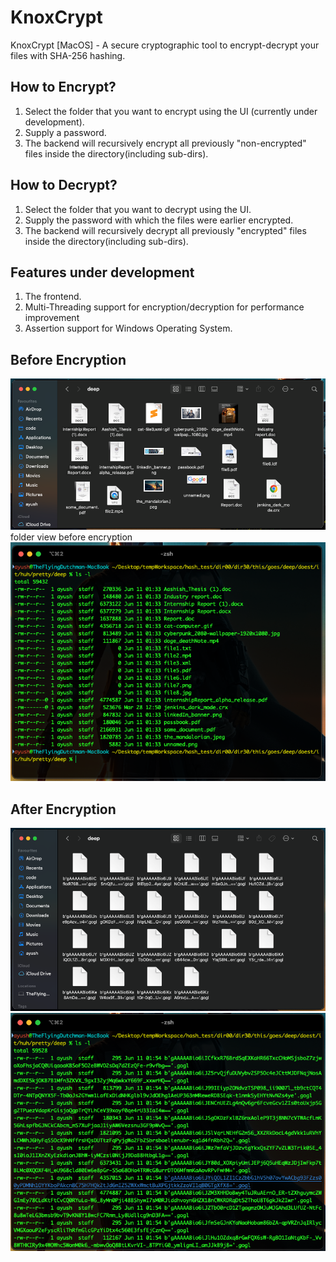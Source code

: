 # KnoxCrypt
KnoxCrypt [MacOS] - A secure cryptographic tool to encrypt-decrypt your files with SHA-256 hashing.

## How to Encrypt?
1. Select the folder that you want to encrypt using the UI (currently under development). 
2. Supply a password.
3. The backend will recursively encrypt all previously "non-encrypted" files inside the directory(including sub-dirs).

## How to Decrypt?
1. Select the folder that you want to decrypt using the UI. 
2. Supply the password with which the files were earlier encrypted.
3. The backend will recursively decrypt all previously "encrypted" files inside the directory(including sub-dirs).

## Features under development
1. The frontend.
2. Multi-Threading support for encryption/decryption for performance improvement
3. Assertion support for Windows Operating System.

## Before Encryption

![Alt text](./resources/before_encryption_folder.png?raw=true "Folder View before encryption")
folder view before encryption
![Alt text](./resources/before_encryption_term.png?raw=true "Terminal View before encryption")

## After Encryption

![Alt text](./resources/after_encryption_folder.png?raw=true "Folder View before encryption")
![Alt text](./resources/after_encryption_term.png?raw=true "Terminal View before encryption")

